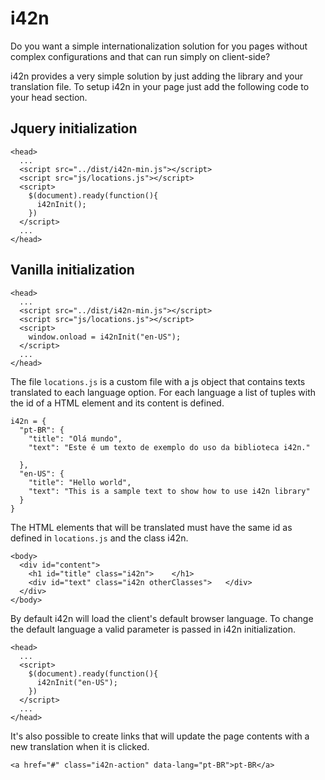 # i42n
Do you want a simple internationalization solution for you pages without complex configurations and that can run simply on client-side?

i42n provides a very simple solution by just adding the library and your translation file. To setup i42n in your page just add the following code to your head section.

## Jquery initialization

```
<head>
  ...
  <script src="../dist/i42n-min.js"></script>
  <script src="js/locations.js"></script>
  <script>
    $(document).ready(function(){
      i42nInit();
    })
  </script>
  ...
</head>
```

## Vanilla initialization

```
<head>
  ...
  <script src="../dist/i42n-min.js"></script>
  <script src="js/locations.js"></script>
  <script>
    window.onload = i42nInit("en-US");
  </script>
  ...
</head>
```


The file `locations.js` is a custom file with a js object that contains texts translated to each language option. For each language a list of tuples with the id of a HTML element and its content is defined.

```
i42n = {
  "pt-BR": {
    "title": "Olá mundo",
    "text": "Este é um texto de exemplo do uso da biblioteca i42n."

  },
  "en-US": {
    "title": "Hello world",
    "text": "This is a sample text to show how to use i42n library"
  }
}
```

The HTML elements that will be translated must have the same id as defined in `locations.js` and the class i42n.

```
<body>
  <div id="content">
    <h1 id="title" class="i42n">	</h1>
    <div id="text" class="i42n otherClasses">	</div>
  </div>
</body>
```


By default i42n will load the client's default browser language. To change the default language a valid parameter is passed in i42n initialization.

```
<head>
  ...
  <script>
    $(document).ready(function(){
      i42nInit("en-US");
    })
  </script>
  ...
</head>
```
It's also possible to create links that will update the page contents with a new translation when it is clicked.

```
<a href="#" class="i42n-action" data-lang="pt-BR">pt-BR</a>
```
